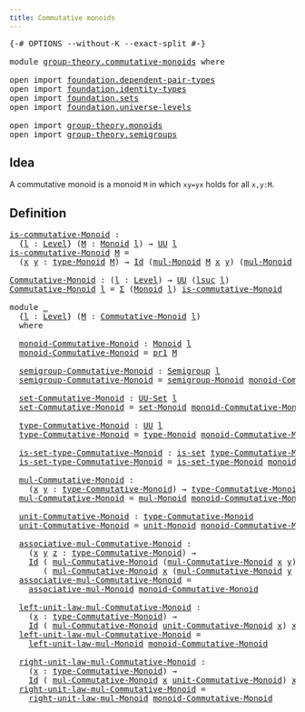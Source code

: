```yaml
---
title: Commutative monoids
---
```


<pre class="Agda"><a id="45" class="Symbol">{-#</a> <a id="49" class="Keyword">OPTIONS</a> <a id="57" class="Pragma">--without-K</a> <a id="69" class="Pragma">--exact-split</a> <a id="83" class="Symbol">#-}</a>

<a id="88" class="Keyword">module</a> <a id="95" href="group-theory.commutative-monoids.html" class="Module">group-theory.commutative-monoids</a> <a id="128" class="Keyword">where</a>

<a id="135" class="Keyword">open</a> <a id="140" class="Keyword">import</a> <a id="147" href="foundation.dependent-pair-types.html" class="Module">foundation.dependent-pair-types</a>
<a id="179" class="Keyword">open</a> <a id="184" class="Keyword">import</a> <a id="191" href="foundation.identity-types.html" class="Module">foundation.identity-types</a>
<a id="217" class="Keyword">open</a> <a id="222" class="Keyword">import</a> <a id="229" href="foundation.sets.html" class="Module">foundation.sets</a>
<a id="245" class="Keyword">open</a> <a id="250" class="Keyword">import</a> <a id="257" href="foundation.universe-levels.html" class="Module">foundation.universe-levels</a>

<a id="285" class="Keyword">open</a> <a id="290" class="Keyword">import</a> <a id="297" href="group-theory.monoids.html" class="Module">group-theory.monoids</a>
<a id="318" class="Keyword">open</a> <a id="323" class="Keyword">import</a> <a id="330" href="group-theory.semigroups.html" class="Module">group-theory.semigroups</a>
</pre>
## Idea

A commutative monoid is a monoid `M` in which `xy=yx` holds for all `x,y:M`.

## Definition

<pre class="Agda"><a id="is-commutative-Monoid"></a><a id="469" href="group-theory.commutative-monoids.html#469" class="Function">is-commutative-Monoid</a> <a id="491" class="Symbol">:</a>
  <a id="495" class="Symbol">{</a><a id="496" href="group-theory.commutative-monoids.html#496" class="Bound">l</a> <a id="498" class="Symbol">:</a> <a id="500" href="Agda.Primitive.html#597" class="Postulate">Level</a><a id="505" class="Symbol">}</a> <a id="507" class="Symbol">(</a><a id="508" href="group-theory.commutative-monoids.html#508" class="Bound">M</a> <a id="510" class="Symbol">:</a> <a id="512" href="group-theory.monoids.html#1025" class="Function">Monoid</a> <a id="519" href="group-theory.commutative-monoids.html#496" class="Bound">l</a><a id="520" class="Symbol">)</a> <a id="522" class="Symbol">→</a> <a id="524" href="foundation-core.universe-levels.html#235" class="Primitive">UU</a> <a id="527" href="group-theory.commutative-monoids.html#496" class="Bound">l</a>
<a id="529" href="group-theory.commutative-monoids.html#469" class="Function">is-commutative-Monoid</a> <a id="551" href="group-theory.commutative-monoids.html#551" class="Bound">M</a> <a id="553" class="Symbol">=</a>
  <a id="557" class="Symbol">(</a><a id="558" href="group-theory.commutative-monoids.html#558" class="Bound">x</a> <a id="560" href="group-theory.commutative-monoids.html#560" class="Bound">y</a> <a id="562" class="Symbol">:</a> <a id="564" href="group-theory.monoids.html#1200" class="Function">type-Monoid</a> <a id="576" href="group-theory.commutative-monoids.html#551" class="Bound">M</a><a id="577" class="Symbol">)</a> <a id="579" class="Symbol">→</a> <a id="581" href="foundation-core.identity-types.html#1767" class="Datatype">Id</a> <a id="584" class="Symbol">(</a><a id="585" href="group-theory.monoids.html#1545" class="Function">mul-Monoid</a> <a id="596" href="group-theory.commutative-monoids.html#551" class="Bound">M</a> <a id="598" href="group-theory.commutative-monoids.html#558" class="Bound">x</a> <a id="600" href="group-theory.commutative-monoids.html#560" class="Bound">y</a><a id="601" class="Symbol">)</a> <a id="603" class="Symbol">(</a><a id="604" href="group-theory.monoids.html#1545" class="Function">mul-Monoid</a> <a id="615" href="group-theory.commutative-monoids.html#551" class="Bound">M</a> <a id="617" href="group-theory.commutative-monoids.html#560" class="Bound">y</a> <a id="619" href="group-theory.commutative-monoids.html#558" class="Bound">x</a><a id="620" class="Symbol">)</a>

<a id="Commutative-Monoid"></a><a id="623" href="group-theory.commutative-monoids.html#623" class="Function">Commutative-Monoid</a> <a id="642" class="Symbol">:</a> <a id="644" class="Symbol">(</a><a id="645" href="group-theory.commutative-monoids.html#645" class="Bound">l</a> <a id="647" class="Symbol">:</a> <a id="649" href="Agda.Primitive.html#597" class="Postulate">Level</a><a id="654" class="Symbol">)</a> <a id="656" class="Symbol">→</a> <a id="658" href="foundation-core.universe-levels.html#235" class="Primitive">UU</a> <a id="661" class="Symbol">(</a><a id="662" href="Agda.Primitive.html#780" class="Primitive">lsuc</a> <a id="667" href="group-theory.commutative-monoids.html#645" class="Bound">l</a><a id="668" class="Symbol">)</a>
<a id="670" href="group-theory.commutative-monoids.html#623" class="Function">Commutative-Monoid</a> <a id="689" href="group-theory.commutative-monoids.html#689" class="Bound">l</a> <a id="691" class="Symbol">=</a> <a id="693" href="foundation-core.dependent-pair-types.html#515" class="Record">Σ</a> <a id="695" class="Symbol">(</a><a id="696" href="group-theory.monoids.html#1025" class="Function">Monoid</a> <a id="703" href="group-theory.commutative-monoids.html#689" class="Bound">l</a><a id="704" class="Symbol">)</a> <a id="706" href="group-theory.commutative-monoids.html#469" class="Function">is-commutative-Monoid</a>

<a id="729" class="Keyword">module</a> <a id="736" href="group-theory.commutative-monoids.html#736" class="Module">_</a>
  <a id="740" class="Symbol">{</a><a id="741" href="group-theory.commutative-monoids.html#741" class="Bound">l</a> <a id="743" class="Symbol">:</a> <a id="745" href="Agda.Primitive.html#597" class="Postulate">Level</a><a id="750" class="Symbol">}</a> <a id="752" class="Symbol">(</a><a id="753" href="group-theory.commutative-monoids.html#753" class="Bound">M</a> <a id="755" class="Symbol">:</a> <a id="757" href="group-theory.commutative-monoids.html#623" class="Function">Commutative-Monoid</a> <a id="776" href="group-theory.commutative-monoids.html#741" class="Bound">l</a><a id="777" class="Symbol">)</a>
  <a id="781" class="Keyword">where</a>

  <a id="790" href="group-theory.commutative-monoids.html#790" class="Function">monoid-Commutative-Monoid</a> <a id="816" class="Symbol">:</a> <a id="818" href="group-theory.monoids.html#1025" class="Function">Monoid</a> <a id="825" href="group-theory.commutative-monoids.html#741" class="Bound">l</a>
  <a id="829" href="group-theory.commutative-monoids.html#790" class="Function">monoid-Commutative-Monoid</a> <a id="855" class="Symbol">=</a> <a id="857" href="foundation-core.dependent-pair-types.html#605" class="Field">pr1</a> <a id="861" href="group-theory.commutative-monoids.html#753" class="Bound">M</a>

  <a id="866" href="group-theory.commutative-monoids.html#866" class="Function">semigroup-Commutative-Monoid</a> <a id="895" class="Symbol">:</a> <a id="897" href="group-theory.semigroups.html#750" class="Function">Semigroup</a> <a id="907" href="group-theory.commutative-monoids.html#741" class="Bound">l</a>
  <a id="911" href="group-theory.commutative-monoids.html#866" class="Function">semigroup-Commutative-Monoid</a> <a id="940" class="Symbol">=</a> <a id="942" href="group-theory.monoids.html#1110" class="Function">semigroup-Monoid</a> <a id="959" href="group-theory.commutative-monoids.html#790" class="Function">monoid-Commutative-Monoid</a>

  <a id="988" href="group-theory.commutative-monoids.html#988" class="Function">set-Commutative-Monoid</a> <a id="1011" class="Symbol">:</a> <a id="1013" href="foundation-core.sets.html#1190" class="Function">UU-Set</a> <a id="1020" href="group-theory.commutative-monoids.html#741" class="Bound">l</a>
  <a id="1024" href="group-theory.commutative-monoids.html#988" class="Function">set-Commutative-Monoid</a> <a id="1047" class="Symbol">=</a> <a id="1049" href="group-theory.monoids.html#1301" class="Function">set-Monoid</a> <a id="1060" href="group-theory.commutative-monoids.html#790" class="Function">monoid-Commutative-Monoid</a>

  <a id="1089" href="group-theory.commutative-monoids.html#1089" class="Function">type-Commutative-Monoid</a> <a id="1113" class="Symbol">:</a> <a id="1115" href="foundation-core.universe-levels.html#235" class="Primitive">UU</a> <a id="1118" href="group-theory.commutative-monoids.html#741" class="Bound">l</a>
  <a id="1122" href="group-theory.commutative-monoids.html#1089" class="Function">type-Commutative-Monoid</a> <a id="1146" class="Symbol">=</a> <a id="1148" href="group-theory.monoids.html#1200" class="Function">type-Monoid</a> <a id="1160" href="group-theory.commutative-monoids.html#790" class="Function">monoid-Commutative-Monoid</a>

  <a id="1189" href="group-theory.commutative-monoids.html#1189" class="Function">is-set-type-Commutative-Monoid</a> <a id="1220" class="Symbol">:</a> <a id="1222" href="foundation-core.sets.html#1113" class="Function">is-set</a> <a id="1229" href="group-theory.commutative-monoids.html#1089" class="Function">type-Commutative-Monoid</a>
  <a id="1255" href="group-theory.commutative-monoids.html#1189" class="Function">is-set-type-Commutative-Monoid</a> <a id="1286" class="Symbol">=</a> <a id="1288" href="group-theory.monoids.html#1403" class="Function">is-set-type-Monoid</a> <a id="1307" href="group-theory.commutative-monoids.html#790" class="Function">monoid-Commutative-Monoid</a>

  <a id="1336" href="group-theory.commutative-monoids.html#1336" class="Function">mul-Commutative-Monoid</a> <a id="1359" class="Symbol">:</a>
    <a id="1365" class="Symbol">(</a><a id="1366" href="group-theory.commutative-monoids.html#1366" class="Bound">x</a> <a id="1368" href="group-theory.commutative-monoids.html#1368" class="Bound">y</a> <a id="1370" class="Symbol">:</a> <a id="1372" href="group-theory.commutative-monoids.html#1089" class="Function">type-Commutative-Monoid</a><a id="1395" class="Symbol">)</a> <a id="1397" class="Symbol">→</a> <a id="1399" href="group-theory.commutative-monoids.html#1089" class="Function">type-Commutative-Monoid</a>
  <a id="1425" href="group-theory.commutative-monoids.html#1336" class="Function">mul-Commutative-Monoid</a> <a id="1448" class="Symbol">=</a> <a id="1450" href="group-theory.monoids.html#1545" class="Function">mul-Monoid</a> <a id="1461" href="group-theory.commutative-monoids.html#790" class="Function">monoid-Commutative-Monoid</a>

  <a id="1490" href="group-theory.commutative-monoids.html#1490" class="Function">unit-Commutative-Monoid</a> <a id="1514" class="Symbol">:</a> <a id="1516" href="group-theory.commutative-monoids.html#1089" class="Function">type-Commutative-Monoid</a>
  <a id="1542" href="group-theory.commutative-monoids.html#1490" class="Function">unit-Commutative-Monoid</a> <a id="1566" class="Symbol">=</a> <a id="1568" href="group-theory.monoids.html#2049" class="Function">unit-Monoid</a> <a id="1580" href="group-theory.commutative-monoids.html#790" class="Function">monoid-Commutative-Monoid</a>
  
  <a id="1611" href="group-theory.commutative-monoids.html#1611" class="Function">associative-mul-Commutative-Monoid</a> <a id="1646" class="Symbol">:</a>
    <a id="1652" class="Symbol">(</a><a id="1653" href="group-theory.commutative-monoids.html#1653" class="Bound">x</a> <a id="1655" href="group-theory.commutative-monoids.html#1655" class="Bound">y</a> <a id="1657" href="group-theory.commutative-monoids.html#1657" class="Bound">z</a> <a id="1659" class="Symbol">:</a> <a id="1661" href="group-theory.commutative-monoids.html#1089" class="Function">type-Commutative-Monoid</a><a id="1684" class="Symbol">)</a> <a id="1686" class="Symbol">→</a>
    <a id="1692" href="foundation-core.identity-types.html#1767" class="Datatype">Id</a> <a id="1695" class="Symbol">(</a> <a id="1697" href="group-theory.commutative-monoids.html#1336" class="Function">mul-Commutative-Monoid</a> <a id="1720" class="Symbol">(</a><a id="1721" href="group-theory.commutative-monoids.html#1336" class="Function">mul-Commutative-Monoid</a> <a id="1744" href="group-theory.commutative-monoids.html#1653" class="Bound">x</a> <a id="1746" href="group-theory.commutative-monoids.html#1655" class="Bound">y</a><a id="1747" class="Symbol">)</a> <a id="1749" href="group-theory.commutative-monoids.html#1657" class="Bound">z</a><a id="1750" class="Symbol">)</a>
       <a id="1759" class="Symbol">(</a> <a id="1761" href="group-theory.commutative-monoids.html#1336" class="Function">mul-Commutative-Monoid</a> <a id="1784" href="group-theory.commutative-monoids.html#1653" class="Bound">x</a> <a id="1786" class="Symbol">(</a><a id="1787" href="group-theory.commutative-monoids.html#1336" class="Function">mul-Commutative-Monoid</a> <a id="1810" href="group-theory.commutative-monoids.html#1655" class="Bound">y</a> <a id="1812" href="group-theory.commutative-monoids.html#1657" class="Bound">z</a><a id="1813" class="Symbol">))</a>
  <a id="1818" href="group-theory.commutative-monoids.html#1611" class="Function">associative-mul-Commutative-Monoid</a> <a id="1853" class="Symbol">=</a>
    <a id="1859" href="group-theory.monoids.html#1815" class="Function">associative-mul-Monoid</a> <a id="1882" href="group-theory.commutative-monoids.html#790" class="Function">monoid-Commutative-Monoid</a>

  <a id="1911" href="group-theory.commutative-monoids.html#1911" class="Function">left-unit-law-mul-Commutative-Monoid</a> <a id="1948" class="Symbol">:</a>
    <a id="1954" class="Symbol">(</a><a id="1955" href="group-theory.commutative-monoids.html#1955" class="Bound">x</a> <a id="1957" class="Symbol">:</a> <a id="1959" href="group-theory.commutative-monoids.html#1089" class="Function">type-Commutative-Monoid</a><a id="1982" class="Symbol">)</a> <a id="1984" class="Symbol">→</a>
    <a id="1990" href="foundation-core.identity-types.html#1767" class="Datatype">Id</a> <a id="1993" class="Symbol">(</a> <a id="1995" href="group-theory.commutative-monoids.html#1336" class="Function">mul-Commutative-Monoid</a> <a id="2018" href="group-theory.commutative-monoids.html#1490" class="Function">unit-Commutative-Monoid</a> <a id="2042" href="group-theory.commutative-monoids.html#1955" class="Bound">x</a><a id="2043" class="Symbol">)</a> <a id="2045" href="group-theory.commutative-monoids.html#1955" class="Bound">x</a>
  <a id="2049" href="group-theory.commutative-monoids.html#1911" class="Function">left-unit-law-mul-Commutative-Monoid</a> <a id="2086" class="Symbol">=</a>
    <a id="2092" href="group-theory.monoids.html#2137" class="Function">left-unit-law-mul-Monoid</a> <a id="2117" href="group-theory.commutative-monoids.html#790" class="Function">monoid-Commutative-Monoid</a>

  <a id="2146" href="group-theory.commutative-monoids.html#2146" class="Function">right-unit-law-mul-Commutative-Monoid</a> <a id="2184" class="Symbol">:</a>
    <a id="2190" class="Symbol">(</a><a id="2191" href="group-theory.commutative-monoids.html#2191" class="Bound">x</a> <a id="2193" class="Symbol">:</a> <a id="2195" href="group-theory.commutative-monoids.html#1089" class="Function">type-Commutative-Monoid</a><a id="2218" class="Symbol">)</a> <a id="2220" class="Symbol">→</a>
    <a id="2226" href="foundation-core.identity-types.html#1767" class="Datatype">Id</a> <a id="2229" class="Symbol">(</a> <a id="2231" href="group-theory.commutative-monoids.html#1336" class="Function">mul-Commutative-Monoid</a> <a id="2254" href="group-theory.commutative-monoids.html#2191" class="Bound">x</a> <a id="2256" href="group-theory.commutative-monoids.html#1490" class="Function">unit-Commutative-Monoid</a><a id="2279" class="Symbol">)</a> <a id="2281" href="group-theory.commutative-monoids.html#2191" class="Bound">x</a>
  <a id="2285" href="group-theory.commutative-monoids.html#2146" class="Function">right-unit-law-mul-Commutative-Monoid</a> <a id="2323" class="Symbol">=</a>
    <a id="2329" href="group-theory.monoids.html#2303" class="Function">right-unit-law-mul-Monoid</a> <a id="2355" href="group-theory.commutative-monoids.html#790" class="Function">monoid-Commutative-Monoid</a>  
</pre>